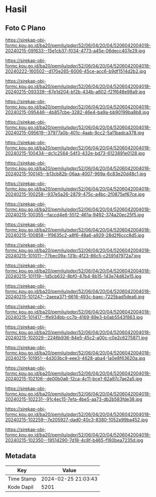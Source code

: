 # Hasil

## Foto C Plano

https://sirekap-obj-formc.kpu.go.id/ba20/pemilu/pdpr/52/06/04/20/04/5206042004018-20240215-091633--15e1cb37-f034-4773-a45e-06decc407e29.jpg

https://sirekap-obj-formc.kpu.go.id/ba20/pemilu/pdpr/52/06/04/20/04/5206042004018-20240222-160502--d170e265-6006-45ce-acc6-b9df1514d2b2.jpg

https://sirekap-obj-formc.kpu.go.id/ba20/pemilu/pdpr/52/06/04/20/04/5206042004018-20240215-093339--67e1d204-bf2b-434b-a602-f21f648e98a9.jpg

https://sirekap-obj-formc.kpu.go.id/ba20/pemilu/pdpr/52/06/04/20/04/5206042004018-20240215-095446--4b857cbe-3282-46e4-ba9a-bb90199ba8b8.jpg

https://sirekap-obj-formc.kpu.go.id/ba20/pemilu/pdpr/52/06/04/20/04/5206042004018-20240215-095619--37977a0b-401c-4aab-9cc2-5a11badca378.jpg

https://sirekap-obj-formc.kpu.go.id/ba20/pemilu/pdpr/52/06/04/20/04/5206042004018-20240215-100434--dc1c2564-54f3-432e-bd73-6123891e0128.jpg

https://sirekap-obj-formc.kpu.go.id/ba20/pemilu/pdpr/52/06/04/20/04/5206042004018-20240215-100145--b13cb82b-06aa-4007-969a-6c83e20d48c1.jpg

https://sirekap-obj-formc.kpu.go.id/ba20/pemilu/pdpr/52/06/04/20/04/5206042004018-20240215-100258--937e5a26-2879-475c-a4bc-2f0875ef67ce.jpg

https://sirekap-obj-formc.kpu.go.id/ba20/pemilu/pdpr/52/06/04/20/04/5206042004018-20240215-100355--faccd4e6-5512-461a-9492-374a20ec25f5.jpg

https://sirekap-obj-formc.kpu.go.id/ba20/pemilu/pdpr/52/06/04/20/04/5206042004018-20240215-100858--1f9635c2-a8f6-48a6-a929-28d2f6ccc8d5.jpg

https://sirekap-obj-formc.kpu.go.id/ba20/pemilu/pdpr/52/06/04/20/04/5206042004018-20240215-101011--77bec09a-131b-4f23-86c5-c2591d7972a7.jpg

https://sirekap-obj-formc.kpu.go.id/ba20/pemilu/pdpr/52/06/04/20/04/5206042004018-20240215-101119--1d5cb632-8bf0-47b4-8b15-143e74d82e15.jpg

https://sirekap-obj-formc.kpu.go.id/ba20/pemilu/pdpr/52/06/04/20/04/5206042004018-20240215-101247--2aeea371-6616-493c-baec-7225bad5dea6.jpg

https://sirekap-obj-formc.kpu.go.id/ba20/pemilu/pdpr/52/06/04/20/04/5206042004018-20240215-101417--ffe934bb-cc7b-4169-89e3-b0ab5543f863.jpg

https://sirekap-obj-formc.kpu.go.id/ba20/pemilu/pdpr/52/06/04/20/04/5206042004018-20240215-102029--2246b936-84e5-45c2-a00c-c0e2c6275871.jpg

https://sirekap-obj-formc.kpu.go.id/ba20/pemilu/pdpr/52/06/04/20/04/5206042004018-20240215-101951--4d303bc9-eee3-4628-aba4-1a0e8f63620a.jpg

https://sirekap-obj-formc.kpu.go.id/ba20/pemilu/pdpr/52/06/04/20/04/5206042004018-20240215-102106--de00b0a6-12ca-4c11-bce1-62a97c7ae2a5.jpg

https://sirekap-obj-formc.kpu.go.id/ba20/pemilu/pdpr/52/06/04/20/04/5206042004018-20240215-102231--91c4ec15-7efa-4be5-aa73-db2b583fde38.jpg

https://sirekap-obj-formc.kpu.go.id/ba20/pemilu/pdpr/52/06/04/20/04/5206042004018-20240215-102259--7e205927-dad0-40c3-8380-1052e99ba452.jpg

https://sirekap-obj-formc.kpu.go.id/ba20/pemilu/pdpr/52/06/04/20/04/5206042004018-20240215-102350--19514290-7d18-4c8f-b465-f160bea7235d.jpg


## Metadata

| Key        | Value               |
| ---------- | ------------------- |
| Time Stamp | 2024-02-25 21:03:43 |
| Kode Dapil | 5201                |



